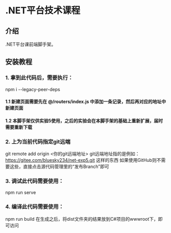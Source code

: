 # .NET平台技术课程

## 介绍
.NET平台课前端脚手架。

## 安装教程
### 1. 拿到此代码后，需要执行：
npm i --legacy-peer-deps

#### 1.1 新建页面需要先在 @/routers/index.js 中添加一条记录，然后再对应的地址中新建页面
#### 1.2 本脚手架仅供实验5使用，之后的实验会在本脚手架的基础上重新扩展，届时需要重新下载

### 2. 上为当前代码指定git远端
git remote add origin <你的git远端地址>
git远端地址指的是例如：https://gitee.com/bluesky234/net-exp5.git 这样的东西
如果使用GitHub则不需要这些，直接点击源代码管理里的“发布Branch”即可

### 3. 调试此代码需要使用：
npm run serve

### 4. 编译此代码需要使用：
npm run build
在生成之后，将dist文件夹的结果放到C#项目的wwwroot下，即可访问